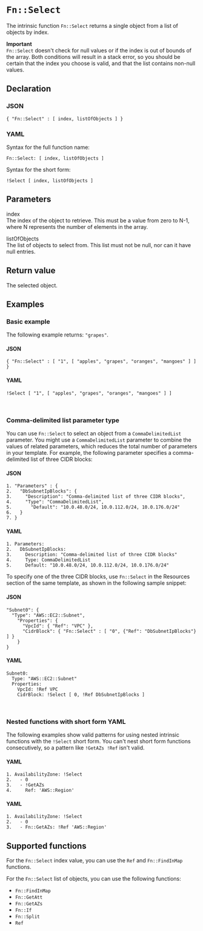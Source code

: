 # `Fn::Select`<a name="intrinsic-function-reference-select"></a>

The intrinsic function `Fn::Select` returns a single object from a list of objects by index\.

**Important**  
`Fn::Select` doesn't check for null values or if the index is out of bounds of the array\. Both conditions will result in a stack error, so you should be certain that the index you choose is valid, and that the list contains non\-null values\.

## Declaration<a name="w10798ab1c31c28c51b7"></a>

### JSON<a name="intrinsic-function-reference-select-syntax.json"></a>

```
{ "Fn::Select" : [ index, listOfObjects ] }
```

### YAML<a name="intrinsic-function-reference-select-syntax.yaml"></a>

Syntax for the full function name:

```
Fn::Select: [ index, listOfObjects ] 
```

Syntax for the short form:

```
!Select [ index, listOfObjects ]
```

## Parameters<a name="w10798ab1c31c28c51b9"></a>

index  
The index of the object to retrieve\. This must be a value from zero to N\-1, where N represents the number of elements in the array\.

listOfObjects  
The list of objects to select from\. This list must not be null, nor can it have null entries\.

## Return value<a name="w10798ab1c31c28c51c11"></a>

The selected object\.

## Examples<a name="w10798ab1c31c28c51c13"></a>

### Basic example<a name="w10798ab1c31c28c51c13b3"></a>

The following example returns: `"grapes"`\.

#### JSON<a name="intrinsic-function-reference-select-example0.json"></a>

```
{ "Fn::Select" : [ "1", [ "apples", "grapes", "oranges", "mangoes" ] ] }
```

#### YAML<a name="intrinsic-function-reference-select-example0.yaml"></a>

```
!Select [ "1", [ "apples", "grapes", "oranges", "mangoes" ] ]
```

 

### Comma\-delimited list parameter type<a name="w10798ab1c31c28c51c13b5"></a>

You can use `Fn::Select` to select an object from a `CommaDelimitedList` parameter\. You might use a `CommaDelimitedList` parameter to combine the values of related parameters, which reduces the total number of parameters in your template\. For example, the following parameter specifies a comma\-delimited list of three CIDR blocks:

#### JSON<a name="intrinsic-function-reference-select-example1.json"></a>

```
1. "Parameters" : {
2.   "DbSubnetIpBlocks": {
3.     "Description": "Comma-delimited list of three CIDR blocks",
4.     "Type": "CommaDelimitedList",
5.       "Default": "10.0.48.0/24, 10.0.112.0/24, 10.0.176.0/24"
6.   }
7. }
```

#### YAML<a name="intrinsic-function-reference-select-example1.yaml"></a>

```
1. Parameters: 
2.   DbSubnetIpBlocks: 
3.     Description: "Comma-delimited list of three CIDR blocks"
4.     Type: CommaDelimitedList
5.     Default: "10.0.48.0/24, 10.0.112.0/24, 10.0.176.0/24"
```

To specify one of the three CIDR blocks, use `Fn::Select` in the Resources section of the same template, as shown in the following sample snippet:

#### JSON<a name="intrinsic-function-reference-select-example2.json"></a>

```
"Subnet0": {
  "Type": "AWS::EC2::Subnet",
    "Properties": {
      "VpcId": { "Ref": "VPC" },
      "CidrBlock": { "Fn::Select" : [ "0", {"Ref": "DbSubnetIpBlocks"} ] }
    }
}
```

#### YAML<a name="intrinsic-function-reference-select-example2.yaml"></a>

```
Subnet0: 
  Type: "AWS::EC2::Subnet"
  Properties: 
    VpcId: !Ref VPC
    CidrBlock: !Select [ 0, !Ref DbSubnetIpBlocks ]
```

 

### Nested functions with short form YAML<a name="w10798ab1c31c28c51c13b7"></a>

The following examples show valid patterns for using nested intrinsic functions with the `!Select` short form\. You can't nest short form functions consecutively, so a pattern like `!GetAZs !Ref` isn't valid\.

#### YAML<a name="intrinsic-function-reference-select-example3.yaml"></a>

```
1. AvailabilityZone: !Select 
2.   - 0
3.   - !GetAZs 
4.     Ref: 'AWS::Region'
```

#### YAML<a name="intrinsic-function-reference-select-example4.yaml"></a>

```
1. AvailabilityZone: !Select 
2.   - 0
3.   - Fn::GetAZs: !Ref 'AWS::Region'
```

## Supported functions<a name="w10798ab1c31c28c51c15"></a>

For the `Fn::Select` index value, you can use the `Ref` and `Fn::FindInMap` functions\.

For the `Fn::Select` list of objects, you can use the following functions:
+ `Fn::FindInMap`
+ `Fn::GetAtt`
+ `Fn::GetAZs`
+ `Fn::If`
+ `Fn::Split`
+ `Ref`